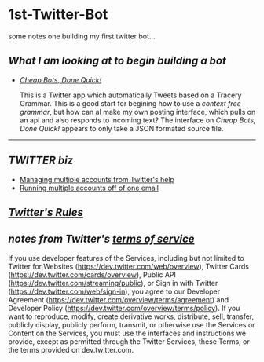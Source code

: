 # 1st-Twitter-Bot
some notes one building my first twitter bot...

## *What I am looking at to begin building a bot*
* [*Cheap Bots, Done Quick!*](https://cheapbotsdonequick.com/)
  
  This is a Twitter app which automatically Tweets based on a Tracery Grammar. This is a good start for begining how to use a *context free grammar*, but how can aI make my own posting interface, which pulls on an api and also responds to incoming text? The interface on *Cheap Bots, Done Quick!* appears to only take a JSON formated source file.

<!--- * allison parish learning resource on twitter bot and the nerdgarbage twitter bot reflection --->
---

## *TWITTER biz*

* [Managing multiple accounts from Twitter's help](https://help.twitter.com/en/managing-your-account/managing-multiple-twitter-accounts)
* [Running multiple accounts off of one email](http://thesocialmediaguide.com.au/how-to-setup-multiple-twitter-accounts-with-one-email-address/)


## *[Twitter's Rules](https://help.twitter.com/en/rules-and-policies/twitter-rules)*

## *notes from Twitter's [terms of service](https://twitter.com/en/tos)*

If you use developer features of the Services, including but not limited to Twitter for Websites (https://dev.twitter.com/web/overview), Twitter Cards (https://dev.twitter.com/cards/overview), Public API (https://dev.twitter.com/streaming/public), or Sign in with Twitter (https://dev.twitter.com/web/sign-in), you agree to our Developer Agreement (https://dev.twitter.com/overview/terms/agreement) and Developer Policy (https://dev.twitter.com/overview/terms/policy). If you want to reproduce, modify, create derivative works, distribute, sell, transfer, publicly display, publicly perform, transmit, or otherwise use the Services or Content on the Services, you must use the interfaces and instructions we provide, except as permitted through the Twitter Services, these Terms, or the terms provided on dev.twitter.com.

